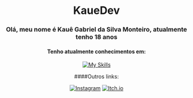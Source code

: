 <div align="center">
  <h1> KaueDev </h1>

  ### **Olá, meu nome é Kauê Gabriel da Silva Monteiro, atualmente tenho 18 anos**

  #### Tenho atualmente conhecimentos em:
  [![My Skills](https://skillicons.dev/icons?i=godot,python,java,js,html,css)](https://skillicons.dev)

  ####Outros links:
  
  [![Instagram](https://img.shields.io/badge/-Instagram-E4405F?style=for-the-badge&logo=instagram&logoColor=white)](https://www.instagram.com/kkabriel.on/)
  [![Itch.io](https://img.shields.io/badge/Itch.io-FA5C5C?style=for-the-badge&logo=itch.io&logoColor=white)](https://manokg.itch.io/)

</div>



